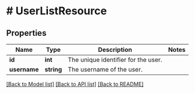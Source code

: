 # # UserListResource

## Properties

Name | Type | Description | Notes
------------ | ------------- | ------------- | -------------
**id** | **int** | The unique identifier for the user. |
**username** | **string** | The username of the user. |

[[Back to Model list]](../../README.md#models) [[Back to API list]](../../README.md#endpoints) [[Back to README]](../../README.md)
